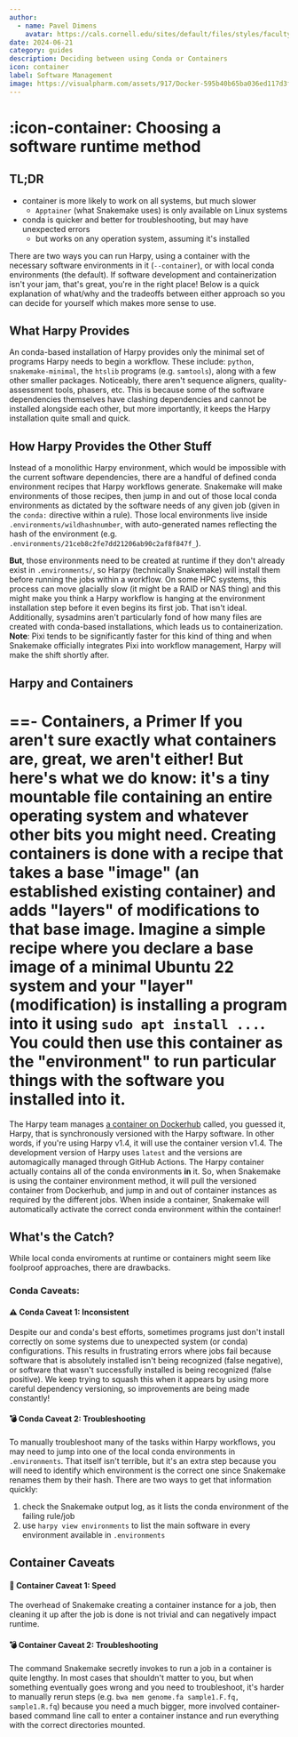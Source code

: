```yaml
---
author: 
  - name: Pavel Dimens
    avatar: https://cals.cornell.edu/sites/default/files/styles/faculty/public/2024-09/afs-headshot-high-res-2cropped_0.jpg
date: 2024-06-21
category: guides
description: Deciding between using Conda or Containers
icon: container
label: Software Management
image: https://visualpharm.com/assets/917/Docker-595b40b65ba036ed117d3f62.svg
---
```


# :icon-container: Choosing a software runtime method
## TL;DR
- container is more likely to work on all systems, but much slower
  - `Apptainer` (what Snakemake uses) is only available on Linux systems
- conda is quicker and better for troubleshooting, but may have unexpected errors
  - but works on any operation system, assuming it's installed

There are two ways you can run Harpy, using a container with the necessary
software environments in it (`--container`), or with local conda environments
(the default). If software development and containerization 
isn't your jam, that's great, you're in the right place! Below is a quick
explanation of what/why and the tradeoffs between either approach so you
can decide for yourself which makes more sense to use.


## What Harpy Provides
An conda-based installation of Harpy provides only the minimal set of 
programs Harpy needs to begin a workflow. These include: `python`, `snakemake-minimal`, the `htslib` programs (e.g. `samtools`), along
with a few other smaller packages. Noticeably, there aren't sequence aligners, quality-assessment tools, phasers, etc. This is because 
some of the software dependencies themselves have clashing dependencies and cannot be installed alongside each other, but more 
importantly, it keeps the Harpy installation quite small and quick.

## How Harpy Provides the Other Stuff
Instead of a monolithic Harpy environment, which would be impossible with 
the current software dependencies, there are a handful of defined conda environment recipes that Harpy
workflows generate. Snakemake will make environments of those recipes, then jump in and out of those local conda 
environments as dictated by the software needs of any given job (given in 
the `conda:` directive  within a rule). Those local environments live inside 
`.environments/wildhashnumber`, with auto-generated names reflecting the 
hash of the environment (e.g. `.environments/21ceb8c2fe7dd21206ab90c2af8f847f_`).

**But**, those environments need to be created at runtime if they don't 
already exist in `.environments/`, so Harpy (technically Snakemake) will install 
them before running the jobs within a workflow. On some HPC systems, this
process can move glacially slow (it might be a RAID or NAS thing) and this
might make you think a Harpy workflow is hanging at the environment 
installation step before it even begins its first job. That isn't ideal.
Additionally, sysadmins aren't particularly fond of how many files are 
created with conda-based installations, which leads us to containerization.
**Note**: Pixi tends to be significantly faster for this kind of thing and when
Snakemake officially integrates Pixi into workflow management, Harpy will make the
shift shortly after.

## Harpy and Containers
==- Containers, a Primer
If you aren't sure exactly what containers are, great, we aren't either! But
here's what we do know: it's a tiny mountable file containing an entire
operating system and whatever other bits you might need. Creating containers
is done with a recipe that takes a base "image" (an established existing 
container) and adds "layers" of modifications to that base image. Imagine a 
simple recipe where you declare a base image of a minimal Ubuntu 22 system 
and your "layer" (modification) is installing a program into it using `sudo apt install ...`. You could then use this container as the "environment" to
run particular things with the software you installed into it.
===

The Harpy team manages [a container on Dockerhub](https://hub.docker.com/repository/docker/pdimens/harpy/general) called, you guessed it, Harpy, that 
is synchronously versioned with the Harpy software. In other words, if 
you're using Harpy v1.4, it will use the container version v1.4. The 
development version of Harpy uses `latest` and the versions are automagically
managed through GitHub Actions. The Harpy container actually contains all of
the conda environments **in** it. So, when Snakemake is using the container
environment method, it will pull the versioned container from Dockerhub, and
jump in and out of container instances as required by the different jobs. 
When inside a container, Snakemake will automatically activate the correct
conda environment within the container!

## What's the Catch?
While local conda enviroments at runtime or containers might seem like  foolproof approaches, there are drawbacks.

###  Conda Caveats:
#### ⚠️ Conda Caveat 1: Inconsistent
Despite our and conda's best efforts, sometimes programs just don't install 
correctly on some systems due to unexpected system (or conda) configurations.
This results in frustrating errors where jobs fail because software that is
absolutely installed isn't being recognized (false negative), or software that wasn't 
successfully installed is being recognized (false positive). We keep trying to squash this
when it appears by using more careful dependency versioning, so improvements are being made constantly!

#### 💣 Conda Caveat 2: Troubleshooting
To manually troubleshoot many of the tasks within Harpy workflows, you
may need to jump into one of the local conda environments in `.environments`. 
That itself isn't terrible, but it's an extra step because you will
need to identify which environment is the correct one since Snakemake renames
them by their hash. There are two ways to get that information quickly:
1. check the Snakemake output log, as it lists the conda environment of the failing rule/job
2. use `harpy view environments` to list the main software in every environment available in `.environments` 

## Container Caveats
#### 🚥 Container Caveat 1: Speed
The overhead of Snakemake creating a container instance for a job, then 
cleaning it up after the job is done is not trivial and can
negatively impact runtime.

#### 💣 Container Caveat 2: Troubleshooting
The command Snakemake secretly invokes to run a job in a container is
quite lengthy. In most cases that shouldn't matter to you, but when 
something eventually goes wrong and you need to troubleshoot, it's harder
to manually rerun steps (e.g. `bwa mem genome.fa sample1.F.fq, sample1.R.fq`)
because you need a much bigger, more involved container-based command line 
call to enter a container instance and run everything with the correct
directories mounted.

